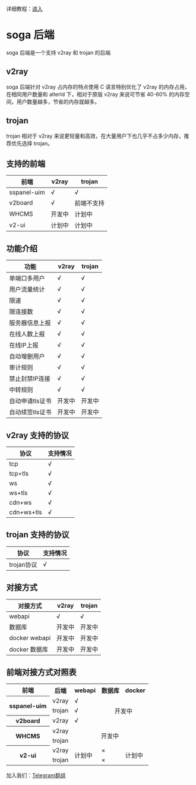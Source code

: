 详细教程：[进入](https://github.com/sprov065/soga/wiki)

# soga 后端
soga 后端是一个支持 v2ray 和 trojan 的后端

## v2ray
soga 后端针对 v2ray 占内存的特点使用 C 语言特别优化了 v2ray 的内存占用，在相同用户数量和 alterId 下，相对于原版 v2ray 来说可节省 40-60% 的内存空间，用户数量越多，节省的内存就越多。

## trojan
trojan 相对于 v2ray 来说更轻量和高效，在大量用户下也几乎不占多少内存，推荐优先选择 trojan。

## 支持的前端
|前端              |v2ray              |trojan           |
|------------------|------------------|------------------|
|sspanel-uim	   |√                 |√                 |
|v2board	       |√                 |前端不支持         |
|WHCMS             |开发中             |计划中            |
|v2-ui             |计划中             |计划中            |


## 功能介绍
|功能              |v2ray              |trojan           |
|------------------|------------------|------------------|
|单端口多用户	   |√                 |√                 |
|用户流量统计	   |√                 |√                 |
|限速              |√                 |√                 |
|限连接数           |√                 |√                |
|服务器信息上报      |√                |√                 |
|在线人数上报        |√                |√                 |
|在线IP上报         |√                 |√                 |
|自动增删用户       |√                 |√                  |
|审计规则           |√                 |√                 |
|禁止封禁IP连接      |√                |√                 |
|中转规则           |√                 |√                 |
|自动申请tls证书     |开发中             |开发中            |
|自动续签tls证书     |开发中             |开发中            |

## v2ray 支持的协议
|协议              |支持情况           |
|----------------- |------------------|
|tcp               |√                 |
|tcp+tls	       |√                 |
|ws                |√                 |
|ws+tls            |√                 |
|cdn+ws            |√                 |
|cdn+ws+tls        |√                 |

## trojan 支持的协议
|协议              |支持情况           |
|----------------- |------------------|
|trojan协议         |√                 |


## 对接方式
|对接方式           |v2ray             |trojan           |
|------------------|------------------|------------------|
|webapi     	   |√                 |√                 |
|数据库   	       |开发中             |开发中            |
|docker webapi     |开发中             |开发中            |
|docker 数据库      |开发中             |开发中            |

## 前端对接方式对照表
<table>
    <tr>
        <th>前端</th>
        <th>后端</th>
        <th>webapi</th>
        <th>数据库</th>
        <th>docker</th>
    </tr>
    <tr>
        <th rowspan="2">sspanel-uim</th>
        <td>v2ray</td>
        <td>√</td>
        <td rowspan="3" colspan="2" align="center">开发中</td>
    </tr>
    <tr>
        <td>trojan</td>
        <td>√</td>
    </tr>
    <tr>
        <th>v2board</th>
        <td>v2ray</td>
        <td>√</td>
    </tr>
    <tr>
        <th rowspan="2">WHCMS</th>
        <td>v2ray</td>
        <td rowspan="2" colspan="3" align="center">开发中</td>
    </tr>
    <tr>
        <td>trojan</td>
    </tr>
    <tr>
        <th rowspan="2">v2-ui</th>
        <td>v2ray</td>
        <td rowspan="2">计划中</td>
        <td>×</td>
        <td rowspan="2">计划中</td>
    </tr>
    <tr>
        <td>trojan</td>
        <td>×</td>
    </tr>
</table>

加入我们：[Telegram群组](https://t.me/soga_v2ray)
